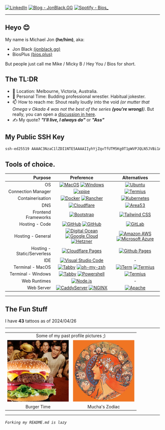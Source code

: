 <!-- I think this may be too much img lol
![Header](Profile/Assets/Images/Optimized/Other/header.webp) 
-->

[![LinkedIn](https://img.shields.io/badge/LinkedIn-byMichaelJon-2962FF?style=for-the-badge&logo=linkedin&logoColor=white)](https://www.linkedin.com/in/bymichaeljon)
[![Blog - JonBlack.GG](https://img.shields.io/badge/Blog%20-%20JonBlack.GG-000?style=for-the-badge&logo=hugo&logoColor=white)](https://jonblack.gg/)
[![Spotify - Bios_](https://img.shields.io/badge/Spotify-Bios__-00C300?&style=for-the-badge&logo=spotify&logoColor=white)](https://open.spotify.com/user/bios_)
<!-- [![LastFM - Bios_](https://img.shields.io/badge/LastFM%20-%20Bios__-D51007?style=for-the-badge&logo=last.fm&logoColor=white)](https://www.last.fm/user/Bios_) -->
<!-- [![GitHub](https://img.shields.io/badge/Github%20-%20BiosPlus%20-100000?style=for-the-badge&logo=github&logoColor=white)](https://github.com/BiosPlus) -->

---

## Heyo 😊

My name is Michael Jon **(he/him)**, aka:
- Jon Black [(jonblack.gg)](https://jonblack.gg)
- BiosPlus [(bios.plus)](https://bios.plus)

But people just call me Mike / Micky B / Hey You / Bios for short.

## The TL:DR

- 📍 Location: Melbourne, Victoria, Australia.
- 🤼 Personal Time: Budding professional wrestler. Habitual jokester.
- 📫 How to reach me: Shout really loudly into the void *(or mutter that Omega v Okada 4 was not the best of the series ***(you're wrong)***)*. But really, you can open a [discussion in here](https://github.com/BiosPlus/BiosPlus/discussions).
- ✍️ My quote? ***"I'll live, I always do"*** or ***"Ass"***

## My Public SSH Key
```sh
ssh-ed25519 AAAAC3NzaC1lZDI1NTE5AAAAIIyhYjZqvTfUTM5Kg0T1pWVPJQLN5JVBi1AoqE1PKIC5
```

## Tools of choice.

| Purpose | Preference | Alternatives |
|---:|:---:|:---:|
| OS | [![MacOS](https://img.shields.io/badge/MacOS-000000?style=for-the-badge&logo=apple&logoColor=white)](https://www.apple.com/macos) [![Windows](https://img.shields.io/badge/Windows-0078D6?style=for-the-badge&logo=windows&logoColor=white)](https://www.microsoft.com/windows) | [![Ubuntu](https://img.shields.io/badge/Ubuntu-E95420?style=for-the-badge&logo=ubuntu&logoColor=white)](https://ubuntu.com) |
| Connection Manager | [![xpipe](https://img.shields.io/badge/xpipe-000000?style=for-the-badge&logo=xpipe&logoColor=white)](https://xpipe.io) | [![Termius](https://img.shields.io/badge/Termius-000000?style=for-the-badge&logo=termius&logoColor=white)](https://termius.com) |
| Containerisation | [![Docker](https://img.shields.io/badge/Docker-2CA5E0?style=for-the-badge&logo=docker&logoColor=white)](https://www.docker.com) [![Rancher](https://img.shields.io/badge/Rancher-0075A8?style=for-the-badge&logo=rancher&logoColor=white)](https://rancher.com) | [![Kubernetes](https://img.shields.io/badge/kubernetes-326ce5.svg?&style=for-the-badge&logo=kubernetes&logoColor=white)](https://kubernetes.io) |
| DNS | [![Cloudflare](https://img.shields.io/badge/Cloudflare-F38020?style=for-the-badge&logo=Cloudflare&logoColor=white)](https://www.cloudflare.com) | [![Area53](https://img.shields.io/badge/Area53-232F3E?style=for-the-badge&logo=Amazon%20AWS&logoColor=white)](https://aws.amazon.com/route53) |
| Frontend Frameworks | [![Bootstrap](https://img.shields.io/badge/Bootstrap-563D7C?style=for-the-badge&logo=bootstrap&logoColor=white)](https://getbootstrap.com) | [![Tailwind CSS](https://img.shields.io/badge/Tailwind_CSS-38B2AC?style=for-the-badge&logo=tailwind-css&logoColor=white)](https://tailwindcss.com) |
| Hosting - Code | [![GitHub](https://img.shields.io/badge/Github-2088FF?style=for-the-badge&logo=github&logoColor=white)](https://github.com) [![GitHub](https://img.shields.io/badge/Github_Actions-2088FF?style=for-the-badge&logo=github-actions&logoColor=white)](https://github.com/features/actions) | [![GitLab](https://img.shields.io/badge/GitLab-FCA121?style=for-the-badge&logo=gitlab&logoColor=white)](https://gitlab.com) |
| Hosting - General | [![Digital Ocean](https://img.shields.io/badge/Digital_Ocean-0080FF?style=for-the-badge&logo=DigitalOcean&logoColor=white)](https://www.digitalocean.com) [![Google Cloud](https://img.shields.io/badge/Google_Cloud-4285F4?style=for-the-badge&logo=google-cloud&logoColor=white)](https://cloud.google.com) [![Hetzner](https://img.shields.io/badge/Hetzner-D50C2D?style=for-the-badge&logo=hetzner&logoColor=white)](https://www.hetzner.com) | [![Amazon AWS](https://img.shields.io/badge/Amazon_AWS-FF9900?style=for-the-badge&logo=amazonaws&logoColor=white)](https://aws.amazon.com) [![Microsoft Azure](https://img.shields.io/badge/microsoft%20azure-0089D6?style=for-the-badge&logo=microsoft-azure&logoColor=white)](https://azure.microsoft.com) |
| Hosting - Static/Serverless | [![Cloudflare Pages](https://img.shields.io/badge/Cloudflare%20Pages-F38020?style=for-the-badge&logo=Cloudflare%20Pages&logoColor=white)](https://pages.cloudflare.com) | [![Github Pages](https://img.shields.io/badge/GitHub%20Pages-222222?style=for-the-badge&logo=GitHub%20Pages&logoColor=white)](https://pages.github.com)  |
| IDE | [![Visual Studio Code](https://img.shields.io/badge/Visual_Studio_Code-0078D4?style=for-the-badge&logo=visual%20studio%20code&logoColor=white)](https://code.visualstudio.com) | - |
| Terminal - MacOS | [![Tabby](https://img.shields.io/badge/Tabby-4D4D4D?style=for-the-badge&logo=tabby&logoColor=white)](https://tabby.sh) [![oh-my-zsh](https://img.shields.io/badge/oh--my--zsh-000000?style=for-the-badge&logo=ohmyzsh&logoColor=white)](https://ohmyz.sh) | [![iTerm](https://img.shields.io/badge/iTerm2-000000?style=for-the-badge&logo=iterm2&logoColor=white)](https://iterm2.com) [![Termius](https://img.shields.io/badge/Termius-000000?style=for-the-badge&logo=termius&logoColor=white)](https://termius.com)  |
| Terminal - Windows | [![Tabby](https://img.shields.io/badge/Tabby-4D4D4D?style=for-the-badge&logo=tabby&logoColor=white)](https://tabby.sh) [![Powershell](https://img.shields.io/badge/Powershell-000000?style=for-the-badge&logo=powershell&logoColor=white)](https://docs.microsoft.com/powershell) | [![Termius](https://img.shields.io/badge/Termius-000000?style=for-the-badge&logo=termius&logoColor=white)](https://termius.com)  |
| Web Runtimes | [![Node.js](https://img.shields.io/badge/Node%20js-339933?style=for-the-badge&logo=nodedotjs&logoColor=white)](https://nodejs.org) | - |
| Web Server | [![CaddyServer](https://img.shields.io/badge/CaddyServer-00ACD7?style=for-the-badge&logo=caddy&logoColor=white)](https://caddyserver.com) [![NGINX](https://img.shields.io/badge/NGINX-009639?style=for-the-badge&logo=nginx&logoColor=white)](https://www.nginx.com) | [![Apache](https://img.shields.io/badge/Apache-D22128?style=for-the-badge&logo=Apache&logoColor=white)](https://httpd.apache.org) |

---

## The Fun Stuff

I have **43** tattoos as of 2024/04/26

---

<table>
    <tr>
        <tr>
            <td colspan="2"><center>Some of my past profile pictures ;)</center></td>
        </tr>
    <tr>
        <td><img src="Profile/Assets/Images/Optimized/Profile_Pictures/burgertime.webp" alt="Burgertime!" width="200px"></td>
        <td><img src="Profile/Assets/Images/Optimized/Profile_Pictures/mucha_zodiac.webp" alt="Mucha_Zodiac" width="200px"></td>
    </tr>
    <tr>
        <td><center>Burger Time</center></td>
        <td><center>Mucha's Zodiac</center></td>
    </tr>
</table>

---

*```Forking my README.md is lazy```*
